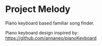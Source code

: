 # Project Melody
Piano keyboard based familiar song finder.

Piano keyboard design inspired by: https://github.com/annaneo/pianoKeyboard